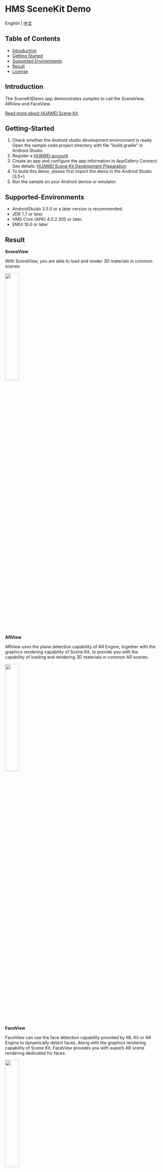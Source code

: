 # HMS SceneKit Demo
English | [中文](README_ZH.md)
## Table of Contents

* [Introduction](#introduction)
* [Getting Started](#getting-started)
* [Supported Environments](#supported-environments)
* [Result](#result)
* [License](#license)

## Introduction

The SceneKitDemo app demonstrates samples to call the SceneView, ARView and FaceView.

[Read more about HUAWEI Scene Kit](https://developer.huawei.com/consumer/en/hms/huawei-scenekit).

## Getting-Started

   1. Check whether the Android studio development environment is ready. Open the sample code project directory with file "build.gradle" in Android Studio.
   2. Register a [HUAWEI account](https://developer.huawei.com/consumer).
   3. Create an app and configure the app information in AppGallery Connect.
      See details: [HUAWEI Scene Kit Development Preparation](https://developer.huawei.com/consumer/en/doc/development/graphics-Guides/dev-process-0000001064186384)
   4. To build this demo, please first import the demo in the Android Studio (3.5+).
   5. Run the sample on your Android device or emulator.

## Supported-Environments

* AndroidStuido 3.5.0 or a later version is recommended.
* JDK 1.7 or later.
* HMS Core (APK) 4.0.2.300 or later.
* EMUI 10.0 or later

## Result
**SceneView**

With SceneView, you are able to load and render 3D materials in common scenes.

<img src="SceneKitDemo/SceneView.gif" width = 30% height = 30%> 

**ARView**

ARView uses the plane detection capability of AR Engine, together with the graphics rendering capability of Scene Kit, to provide you with the capability of loading and rendering 3D materials in common AR scenes.

<img src="SceneKitDemo/ARView.gif" width = 30% height = 30%>

**FaceView**

FaceView can use the face detection capability provided by ML Kit or AR Engine to dynamically detect faces. Along with the graphics rendering capability of Scene Kit, FaceView provides you with superb AR scene rendering dedicated for faces.

<img src="SceneKitDemo/FaceView.gif" width = 30% height = 30%>

## Question or issues
If you want to evaluate more about HMS Core, [r/HMSCore on Reddit](https://www.reddit.com/r/HuaweiDevelopers/) is for you to keep up with latest news about HMS Core, and to exchange insights with other developers.

If you have questions about how to use HMS samples, try the following options:
- [Stack Overflow](https://stackoverflow.com/questions/tagged/huawei-mobile-services?tab=Votes) is the best place for any programming questions. Be sure to tag your question with 
`huawei-mobile-services`.
- [Huawei Developer Forum](https://forums.developer.huawei.com/forumPortal/en/home?fid=0101187876626530001) HMS Core Module is great for general questions, or seeking recommendations and opinions.

If you run into a bug in our samples, please submit an [issue](https://github.com/HMS-Core/hms-scene-demo/issues) to the Repository. Even better you can submit a [Pull Request](https://github.com/HMS-Core/hms-scene-demo/pulls) with a fix.

## License

SceneKitDemo is licensed under the [Apache License, version 2.0](http://www.apache.org/licenses/LICENSE-2.0).

3D model 'Mjolnir' (no modified) published by Star Conflict under the [Creative Commons Attribution license](https://creativecommons.org/licenses/by/4.0/legalcode).

Learn more about [Mjolnir](https://sketchfab.com/3d-models/mjolnir-c8e9020d658649238ee3cfc1c1d64a68).

3D model 'Robo_OBJ_pose4' (no modified) published by Artem Shupa-Dubrova under the [Creative Commons Attribution-NoDerivatives 4.0 International license](https://creativecommons.org/licenses/by-nd/4.0/legalcode).

Learn more about [Robo_OBJ_pose4](https://sketchfab.com/3d-models/robo-obj-pose4-uaeYu2fwakD1e1bWp5Cxu3XAqrt).